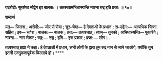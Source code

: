 **यदरोदी: सुरश्रेष्ठ सोद्वेग इव बालक: ।** **ततस्त्वामभिधास्यन्ति नाश्ना रुद्र इति प्रजा: ॥ १०॥** 

**शब्दार्थ** 

**यत्—** **जितना** **; अरोदी:—** **जोर से रोया** **; सुर-श्रेष्ठ—** **हे देवताओं के प्रधान** **; स-उद्वेग:—** **अत्यधिक चिन्ता सहित** **; इव—** **स²श** **;** **बालक:—** **बालक** **; तत:—** **तत्पश्चात्** **; त्वाम्—** **तुमको** **; अभिधास्यन्ति—** **पुकारेंगे** **; नाश्ना—** **नाम लेकर** **; रुद्र:—** **रुद्र** **; इति—** **इस** **प्रकार** **; प्रजा:—** **लोग।** **.** 

**तत्पश्चात् ब्रह्मा ने कहा : हे देवताओं में प्रधान, सभी लोगों के द्वारा तुम रुद्र नाम से जाने** **जाओगे, क्योंकि तुम इतनी उत्सुकतापूर्वक चिल्लाये हो।** **** 